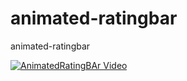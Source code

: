 # animated-ratingbar
animated-ratingbar

[![AnimatedRatingBAr Video](https://img.youtube.com/vi/N5JyryFEomM/0.jpg)](https://www.youtube.com/watch?v=N5JyryFEomM)
